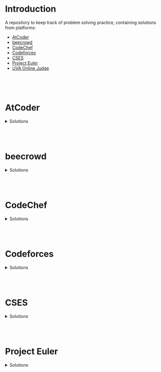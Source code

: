 # Introduction

A repository to keep track of problem solving practice, containing solutions from platforms:  


- [AtCoder](#atcoder)
- [beecrowd](#beecrowd)
- [CodeChef](#codechef)
- [Codeforces](#codeforces)
- [CSES](#cses)
- [Project Euler](#project-euler)
- [UVA Online Judge](#uva-online-judge)
</br>
</br>
</br>

# AtCoder

<details>
<Summary> Solutions </Summary>
</br>

<!---
|  | []() | [C++ (GCC 9.2.1)](./atcoder/.cpp) |
    --->

| #   | Title   | Solution   |
|:---:| :------ | :--------: |
| 66 | [C - Medicine](https://atcoder.jp/contests/abc309/tasks/abc309_c) | [C++ (GCC 9.2.1)](./atcoder/abc309/C.cpp.cpp) |
| 65 | [B - Rotate](https://atcoder.jp/contests/abc309/tasks/abc309_b) | [C++ (GCC 9.2.1)](./atcoder/abc309/B.cpp.cpp) |
| 64 | [A - Nine](https://atcoder.jp/contests/abc309/tasks/abc309_a) | [C++ (GCC 9.2.1)](./atcoder/abc309/A.cpp.cpp) |
|  | [D - Mismatched Parentheses](https://atcoder.jp/contests/abc307/tasks/abc307_d) | [C++ (GCC 9.2.1)](./atcoder/.cpp) |
|  | [B - racecar](https://atcoder.jp/contests/abc307/tasks/abc307_b) | [C++ (GCC 9.2.1)](./atcoder/.cpp) |
|  | [A - Weekly Records](https://atcoder.jp/contests/abc307/tasks/abc307_a) | [C++ (GCC 9.2.1)](./atcoder/.cpp) |
|  | [D - Shift vs. CapsLock](https://atcoder.jp/contests/abc303/tasks/abc303_d) | [C++ (GCC 9.2.1)](./atcoder/.cpp) |
|  | [C - Dash](https://atcoder.jp/contests/abc303/tasks/abc303_c) | [C++ (GCC 9.2.1)](./atcoder/.cpp) |
|  | [B - Discord](https://atcoder.jp/contests/abc303/tasks/abc303_b) | [C++ (GCC 9.2.1)](./atcoder/.cpp) |
|  | [A - Similar String](https://atcoder.jp/contests/abc303/tasks/abc303_a) | [C++ (GCC 9.2.1)](./atcoder/.cpp) |
|  | [D - M<=ab](https://atcoder.jp/contests/abc296/tasks/abc296_d) | [C++ (GCC 9.2.1)](./atcoder/.cpp) |
|  | [C - Gap Existence](https://atcoder.jp/contests/abc296/tasks/abc296_c) | [C++ (GCC 9.2.1)](./atcoder/.cpp) |
|  | [B - Chessboard](https://atcoder.jp/contests/abc296/tasks/abc296_b) | [C++ (GCC 9.2.1)](./atcoder/.cpp) |
|  | [A - Alternately](https://atcoder.jp/contests/abc296/tasks/abc296_a) | [C++ (GCC 9.2.1)](./atcoder/.cpp) |
|  | [E - Kth Takoyaki Set](https://atcoder.jp/contests/abc297/tasks/abc297_e) | [C++ (GCC 9.2.1)](./atcoder/.cpp) |
|  | [D - Count Subtractions](https://atcoder.jp/contests/abc297/tasks/abc297_d) | [C++ (GCC 9.2.1)](./atcoder/.cpp) |
|  | [C - PC on the Table](https://atcoder.jp/contests/abc297/tasks/abc297_c) | [C++ (GCC 9.2.1)](./atcoder/.cpp) |
|  | [B - chess960](https://atcoder.jp/contests/abc297/tasks/abc297_b) | [C++ (GCC 9.2.1)](./atcoder/.cpp) |
|  | [A - Double Click](https://atcoder.jp/contests/abc297/tasks/abc297_a) | [C++ (GCC 9.2.1)](./atcoder/.cpp) |
|  | [E - Isolation](https://atcoder.jp/contests/abc302/tasks/abc302_e) | [C++ (GCC 9.2.1)](./atcoder/.cpp) |
|  | [D - Impartial Gift](https://atcoder.jp/contests/abc302/tasks/abc302_d) | [C++ (GCC 9.2.1)](./atcoder/.cpp) |
|  | [C - Almost Equal](https://atcoder.jp/contests/abc302/tasks/abc302_c) | [C++ (GCC 9.2.1)](./atcoder/.cpp) |
|  | [B - Find snuke](https://atcoder.jp/contests/abc302/tasks/abc302_b) | [C++ (GCC 9.2.1)](./atcoder/.cpp) |
|  | [A - Attack](https://atcoder.jp/contests/abc302/tasks/abc302_a) | [C++ (GCC 9.2.1)](./atcoder/.cpp) |
|  | [D - Writing a Numeral](https://atcoder.jp/contests/abc298/tasks/abc298_d) | [C++ (GCC 9.2.1)](./atcoder/.cpp) |
|  | [C - Cards Query Problem](https://atcoder.jp/contests/abc298/tasks/abc298_c) | [C++ (GCC 9.2.1)](./atcoder/.cpp) |
|  | [B - Coloring Matrix](https://atcoder.jp/contests/abc298/tasks/abc298_b) | [C++ (GCC 9.2.1)](./atcoder/.cpp) |
|  | [A - Job Interview](https://atcoder.jp/contests/abc298/tasks/abc298_a) | [C++ (GCC 9.2.1)](./atcoder/.cpp) |
|  | [D - Find by Query](https://atcoder.jp/contests/abc299/tasks/abc299_d) | [C++ (GCC 9.2.1)](./atcoder/.cpp) |
|  | [C - Dango](https://atcoder.jp/contests/abc299/tasks/abc299_c) | [C++ (GCC 9.2.1)](./atcoder/.cpp) |
|  | [B - Trick Taking](https://atcoder.jp/contests/abc299/tasks/abc299_b) | [C++ (GCC 9.2.1)](./atcoder/.cpp) |
|  | [A - Treasure Chest](https://atcoder.jp/contests/abc299/tasks/abc299_a) | [C++ (GCC 9.2.1)](./atcoder/.cpp) |
|  | [D - Bitmask](https://atcoder.jp/contests/abc301/tasks/abc301_d) | [C++ (GCC 9.2.1)](./atcoder/.cpp) |
|  | [C - AtCoder Cards](https://atcoder.jp/contests/abc301/tasks/abc301_c) | [C++ (GCC 9.2.1)](./atcoder/.cpp) |
|  | [B - Fill the Gaps](https://atcoder.jp/contests/abc301/tasks/abc301_b) | [C++ (GCC 9.2.1)](./atcoder/.cpp) |
|  | [A - Overall Winner](https://atcoder.jp/contests/abc301/tasks/abc301_a) | [C++ (GCC 9.2.1)](./atcoder/.cpp) |
| 30 | [D - AABCC](https://atcoder.jp/contests/abc300/tasks/abc300_d) | [C++ (GCC 9.2.1)](./atcoder/abc300/D.cpp) |
| 29 | [C - Cross](https://atcoder.jp/contests/abc300/tasks/abc300_c) | [C++ (GCC 9.2.1)](./atcoder/abc300/C.cpp) |
| 28 | [B - Same Map in the RPG World](https://atcoder.jp/contests/abc300/tasks/abc300_b) | [C++ (GCC 9.2.1)](./atcoder/abc300/B.cpp) |
| 27 | [A - N-choice question](https://atcoder.jp/contests/abc300/tasks/abc300_a) | [C++ (GCC 9.2.1)](./atcoder/abc300/A.cpp) |
|  | [C - Good Sequence](https://atcoder.jp/contests/arc087/tasks/arc087_a) | [C++ (GCC 9.2.1)](./atcoder/.cpp) |
|  | [B - Qualification Contest](https://atcoder.jp/contests/abc288/tasks/abc288_b) | [C++ (GCC 9.2.1)](./atcoder/.cpp) |
|  | [A - Many A+B Problems](https://atcoder.jp/contests/abc288/tasks/abc288_a) | [C++ (GCC 9.2.1)](./atcoder/.cpp) |
|  | [B - Postal Card](https://atcoder.jp/contests/abc287/tasks/abc287_b) | [C++ (GCC 9.2.1)](./atcoder/.cpp) |
|  | [A - Majority](https://atcoder.jp/contests/abc287/tasks/abc287_a) | [C++ (GCC 9.2.1)](./atcoder/.cpp) |
|  | [C - Squared Error](https://atcoder.jp/contests/abc194/tasks/abc194_c) | [C++ (GCC 9.2.1)](./atcoder/.cpp) |
|  | [C - Unexpressed](https://atcoder.jp/contests/abc193/tasks/abc193_c) | [C++ (GCC 9.2.1)](./atcoder/.cpp) |
|  | [C - Doubled](https://atcoder.jp/contests/abc196/tasks/abc196_c) | [C++ (GCC 9.2.1)](./atcoder/.cpp) |
|  | [C - Long Sequence](https://atcoder.jp/contests/abc220/tasks/abc220_c) | [C++ (GCC 9.2.1)](./atcoder/.cpp) |
|  | [B - Nuts](https://atcoder.jp/contests/abc204/tasks/abc204_b) | [C++ (GCC 9.2.1)](./atcoder/.cpp) |
|  | [C - Swappable](https://atcoder.jp/contests/abc206/tasks/abc206_c) | [C++ (GCC 9.2.1)](./atcoder/.cpp) |
|  | [B - Permutation Check](https://atcoder.jp/contests/abc205/tasks/abc205_b) | [C++ (GCC 9.2.1)](./atcoder/.cpp) |
|  | [A - Find Multiple](https://atcoder.jp/contests/abc220/tasks/abc220_a) | [C++ (GCC 9.2.1)](./atcoder/.cpp) |
|  | [D - Happy New Year 2023](https://atcoder.jp/contests/abc284/tasks/abc284_d) | [C++ (GCC 9.2.1)](./atcoder/.cpp) |
|  | [B - Multi Test Cases](https://atcoder.jp/contests/abc284/tasks/abc284_b) | [C++ (GCC 9.2.1)](./atcoder/.cpp) |
|  | [A - Sequence of Strings](https://atcoder.jp/contests/abc284/tasks/abc284_a) | [C++ (GCC 9.2.1)](./atcoder/.cpp) |
|  | [C - String Delimiter](https://atcoder.jp/contests/abc282/tasks/abc282_c) | [C++ (GCC 9.2.1)](./atcoder/.cpp) |
|  | [B - Let's Get a Perfect Score](https://atcoder.jp/contests/abc282/tasks/abc282_b) | [C++ (GCC 9.2.1)](./atcoder/.cpp) |
|  | [A - Generalized ABC](https://atcoder.jp/contests/abc282/tasks/abc282_a) | [C++ (GCC 9.2.1)](./atcoder/.cpp) |
|  | [B - LOOKUP](https://atcoder.jp/contests/abc279/tasks/abc279_b) | [C++ (GCC 9.2.1)](./atcoder/.cpp) |
|  | [A - wwwvvvvvv](https://atcoder.jp/contests/abc279/tasks/abc279_a) | [C++ (GCC 9.2.1)](./atcoder/.cpp) |
| 5 | [C - FF](https://atcoder.jp/contests/abc278/tasks/abc278_c) | [C++ (GCC 9.2.1)](./atcoder/abc278/C.cpp) |
| 4 | [B - Misjudge the Time](https://atcoder.jp/contests/abc278/tasks/abc278_b) | [C++ (GCC 9.2.1)](./atcoder/abc278/B.cpp) |
| 3 | [A - Shift](https://atcoder.jp/contests/abc278/tasks/abc278_a) | [C++ (GCC 9.2.1)](./atcoder/abc278/A.cpp) |
| 2 | [B - Playing Cards Validation](https://atcoder.jp/contests/abc277/tasks/abc277_b) | [C++ (GCC 9.2.1)](.atcoder/abc277/B.cpp) |
| 1 | [A - ^{-1}](https://atcoder.jp/contests/abc277/tasks/abc277_a) | [C++ (GCC 9.2.1)](./atcoder/abc277/A.cpp) |


</details>
</br>
</br>
</br>

# beecrowd

<details>
<Summary> Solutions </Summary>
</br>

<!---
| 1 | [](https://atcoder.jp/contests/abc/tasks/abc_) | [C++ (GCC 9.2.1)]() |

1654 | [F - Sum Sum Max](https://atcoder.jp/contests/abc240/tasks/abc240_f) | [C++ (GCC 9.2.1)](./atcoder/abc240/F.cpp) |
    --->



| #   | Title   | Solution   |
|:---:| :------ | :--------: |


</details>
</br>
</br>
</br>

# CodeChef

<details>
<Summary> Solutions </Summary>

<!---
|  | []() | [C++17](./codechef/.cpp) | `*` |
    --->

| #   | Title   | Solution   | Submitted   |
|:---:| :------ | :--------: | :---------: |
|  | []() | [C++17]() | |



</details>
</br>
</br>
</br>

# Codeforces

<details>
<Summary> Solutions </Summary>
</br>

<!---
|  | []() | [GNU C++20 (64)](./codeforces/) |
    --->

| #   | Title   | Solution   |
|:---:| :------ | :--------: |
| 343 | [B - Nastia and a Good Array](https://codeforces.com/contest/1521/problem/B) | [GNU C++20 (64)](./codeforces/1521/B.cpp) |
| 342 | [B - Tenzing and Books](https://codeforces.com/contest/1842/problem/B) | [GNU C++20 (64)](./codeforces/1842/B.cpp) |
| 341 | [A - Tenzing and Tsondu](https://codeforces.com/contest/1842/problem/A) | [GNU C++20 (64)](./codeforces/1842/A.cpp) |
| 340 | [B - Reverse Binary Strings](https://codeforces.com/contest/1437/problem/B) | [GNU C++20 (64)](./codeforces/1437/B.cpp) |
| 339 | [B - Maximum Product](https://codeforces.com/contest/1406/problem/B) | [GNU C++20 (64)](./codeforces/1406/B.cpp) |
| 338 | [B - Same Parity Summands](https://codeforces.com/contest/1352/problem/B) | [GNU C++20 (64)](./codeforces/1352/B.cpp) |
| 337 | [C - Ternary XOR](https://codeforces.com/contest/1328/problem/C) | [GNU C++20 (64)](./codeforces/1328/C.cpp) |
| 336 | [B - Cat Cycle](https://codeforces.com/contest/1487/problem/B) | [GNU C++20 (64)](./codeforces/1487/B.cpp) |
| 335 | [B - Rock and Lever](https://codeforces.com/contest/1420/problem/B) | [GNU C++20 (64)](./codeforces/1420/B.cpp) |
| 334 | [B - Ternary String](https://codeforces.com/contest/1354/problem/B) | [GNU C++20 (64)](./codeforces/1354/B.cpp) |
| 333 | [C - Make It Good](https://codeforces.com/contest/1385/problem/C) | [GNU C++20 (64)](./codeforces/1385/C.cpp) |
| 332 | [D - Districts Connection](https://codeforces.com/contest/1433/problem/D) | [GNU C++20 (64)](./codeforces/1433/D.cpp) |
|  | [A - XXXXX](https://codeforces.com/contest/1364/problem/A) | [GNU C++20 (64)](./codeforces/) |
|  | [C - Boats Competition](https://codeforces.com/contest/1399/problem/C) | [GNU C++20 (64)](./codeforces/) |
| * | [C - Sum in Binary Tree](https://codeforces.com/contest/1843/problem/C) | [GNU C++20 (64)](./codeforces/) |
| * | [B - Long Long](https://codeforces.com/contest/1843/problem/B) | [GNU C++20 (64)](./codeforces/) |
| * | [A - Sasha and Array Coloring](https://codeforces.com/contest/1843/problem/A) | [GNU C++20 (64)](./codeforces/) |
|  | [B - Replace and Keep Sorted](https://codeforces.com/contest/1485/problem/B) | [GNU C++20 (64)](./codeforces/) |
|  | [C - Sequence Transformation](https://codeforces.com/contest/1454/problem/C) | [GNU C++20 (64)](./codeforces/) |
|  | [C - Grandma Capa Knits a Scarf](https://codeforces.com/contest/1582/problem/C) | [GNU C++20 (64)](./codeforces/) |
|  | [C - Alternating Subsequence](https://codeforces.com/contest/1343/problem/C) | [GNU C++20 (64)](./codeforces/) |
|  | [A - Odd Selection](https://codeforces.com/contest/1363/problem/A) | [GNU C++20 (64)](./codeforces/) |
|  | [B - AquaMoon and Stolen String](https://codeforces.com/contest/1546/problem/B) | [GNU C++20 (64)](./codeforces/) |
|  | [B - Flip the Bits](https://codeforces.com/contest/1504/problem/B) | [GNU C++20 (64)](./codeforces/) |
|  | [B - Astrophysicists](https://codeforces.com/contest/1836/problem/B) | [GNU C++20 (64)](./codeforces/) |
|  | [A - Destroyer](https://codeforces.com/contest/1836/problem/A) | [GNU C++20 (64)](./codeforces/) |
|  | [C - Game with Reversing](https://codeforces.com/contest/1834/problem/C) | [GNU C++20 (64)](./codeforces/) |
|  | [B - Maximum Strength](https://codeforces.com/contest/1834/problem/B) | [GNU C++20 (64)](./codeforces/) |
|  | [A - Unit Array](https://codeforces.com/contest/1834/problem/A) | [GNU C++20 (64)](./codeforces/) |
|  | [B - Jumps](https://codeforces.com/contest/1455/problem/B) | [GNU C++20 (64)](./codeforces/) |
|  | [B - M-arrays](https://codeforces.com/contest/1497/problem/B) | [GNU C++20 (64)](./codeforces/) |
|  | [C - K-th Not Divisible by n](https://codeforces.com/contest/1352/problem/C) | [GNU C++20 (64)](./codeforces/) |
|  | [C - Pursuit](https://codeforces.com/contest/1530/problem/C) | [GNU C++20 (64)](./codeforces/) |
|  | [C - A-B Palindrome](https://codeforces.com/contest/1512/problem/C) | [GNU C++20 (64)](./codeforces/) |
|  | [B - Hemose Shopping](https://codeforces.com/contest/1592/problem/B) | [GNU C++20 (64)](./codeforces/) |
|  | [C - Delete Two Elements](https://codeforces.com/contest/1598/problem/C) | [GNU C++20 (64)](./codeforces/) |
|  | [C - Make Them Equal](https://codeforces.com/contest/1594/problem/C) | [GNU C++20 (64)](./codeforces/) |
|  | [D - Even-Odd Game](https://codeforces.com/contest/1472/problem/D) | [GNU C++20 (64)](./codeforces/) |
|  | [D - Corrupted Array](https://codeforces.com/contest/1512/problem/D) | [GNU C++20 (64)](./codeforces/) |
|  | [C - Poisoned Dagger](https://codeforces.com/contest/1613/problem/C) | [GNU C++20 (64)](./codeforces/) |
|  | [B - AND 0, Sum Big](https://codeforces.com/contest/1514/problem/B) | [GNU C++20 (64)](./codeforces/) |
|  | [B - Prinzessin der Verurteilung](https://codeforces.com/contest/1536/problem/B) | [GNU C++20 (64)](./codeforces/) |
|  | [C1 - k-LCM (easy version)](https://codeforces.com/contest/1497/problem/C1) | [GNU C++20 (64)](./codeforces/) |
|  | [B - Keep it Beautiful](https://codeforces.com/contest/1841/problem/B) | [GNU C++20 (64)](./codeforces/) |
|  | [A - Game with Board](https://codeforces.com/contest/1841/problem/A) | [GNU C++20 (64)](./codeforces/) |
|  | [C - Penalty](https://codeforces.com/contest/1553/problem/C) | [GNU C++20 (64)](./codeforces/) |
|  | [C - Mocha and Hiking](https://codeforces.com/contest/1559/problem/C) | [GNU C++20 (64)](./codeforces/) |
|  | [C - Stable Groups](https://codeforces.com/contest/1539/problem/C) | [GNU C++20 (64)](./codeforces/) |
|  | [C - Coin Rows](https://codeforces.com/contest/1555/problem/C) | [GNU C++20 (64)](./codeforces/) |
|  | [B1 - Palindrome Game (easy version)](https://codeforces.com/contest/1527/problem/B1) | [GNU C++20 (64)](./codeforces/) |
|  | [B - Pleasant Pairs](https://codeforces.com/contest/1541/problem/B) | [GNU C++20 (64)](./codeforces/) |
|  | [A - Packing Rectangles](https://codeforces.com/edu/course/2/lesson/6/2/practice/contest/283932/problem/A) | [GNU C++20 (64)](./codeforces/) |
|  | [C - Ski Resort](https://codeforces.com/contest/1840/problem/C) | [GNU C++17](./codeforces/) |
|  | [B - Binary Cafe](https://codeforces.com/contest/1840/problem/B) | [GNU C++17](./codeforces/) |
|  | [A - Cipher Shifer](https://codeforces.com/contest/1840/problem/A) | [GNU C++17](./codeforces/) |
|  | [B - Kalindrome Array](https://codeforces.com/contest/1610/problem/B) | [GNU C++17](./codeforces/) |
|  | [B - Special Numbers](https://codeforces.com/contest/1594/problem/B) | [GNU C++17](./codeforces/) |
|  | [B - Combinatorics Homework](https://codeforces.com/contest/1574/problem/B) | [GNU C++17](./codeforces/) |
|  | [B - Shifting Sort](https://codeforces.com/contest/1579/problem/B) | [GNU C++17](./codeforces/) |
|  | [B - Elementary Particles](https://codeforces.com/contest/1625/problem/B) | [GNU C++17](./codeforces/) |
|  | [B - XOR Specia-LIS-t](https://codeforces.com/contest/1604/problem/B) | [GNU C++17](./codeforces/) |
|  | [D1 - All are Same](https://codeforces.com/contest/1593/problem/D1) | [GNU C++17](./codeforces/) |
|  | [C - Long Jumps](https://codeforces.com/contest/1472/problem/C) | [GNU C++17](./codeforces/) |
|  | [B - Update Files](https://codeforces.com/contest/1606/problem/B) | [GNU C++17](./codeforces/) |
|  | [C - Kill the Monster](https://codeforces.com/contest/1633/problem/C) | [GNU C++17](./codeforces/) |
|  | [C - Yet Another Card Deck](https://codeforces.com/contest/1511/problem/C) | [GNU C++17](./codeforces/) |
|  | [B - TMT Document](https://codeforces.com/contest/1509/problem/B) | [GNU C++17](./codeforces/) |
|  | [B - Fun with Even Subarrays](https://codeforces.com/contest/1631/problem/B) | [GNU C++17](./codeforces/) |
|  | [C - Sum of Cubes](https://codeforces.com/contest/1490/problem/C) | [GNU C++17](./codeforces/) |
|  | [B - GCD Length](https://codeforces.com/contest/1511/problem/B) | [GNU C++17](./codeforces/) |
|  | [C - Paint the Array](https://codeforces.com/contest/1618/problem/C) | [GNU C++17](./codeforces/) |
|  | [B - Sifid and Strange Subsequences](https://codeforces.com/contest/1529/problem/B) | [GNU C++17](./codeforces/) |
| * | [C - Best Binary String](https://codeforces.com/contest/1837/problem/C) | [GNU C++17](./codeforces/) |
| * | [B - Comparison String](https://codeforces.com/contest/1837/problem/B) | [GNU C++17](./codeforces/) |
| * | [A - Grasshopper on a Line](https://codeforces.com/contest/1837/problem/A) | [GNU C++17](./codeforces/) |
|  | [A - CME](https://codeforces.com/contest/1223/problem/A) | [GNU C++17](./codeforces/) |
|  | [B - Make Array Good](https://codeforces.com/contest/1762/problem/B) | [GNU C++17](./codeforces/) |
|  | [A - Infinite Sequence](https://codeforces.com/contest/675/problem/A) | [GNU C++17](./codeforces/) |
|  | [A - Many Equal Substrings](https://codeforces.com/contest/1029/problem/A) | [GNU C++17](./codeforces/) |
|  | [B - Mirror in the String](https://codeforces.com/contest/1616/problem/B) | [GNU C++17](./codeforces/) |
|  | [A - Vasya the Hipster](https://codeforces.com/contest/581/problem/A) | [GNU C++17](./codeforces/) |
|  | [B - Long Number](https://codeforces.com/contest/1157/problem/B) | [GNU C++17](./codeforces/) |
|  | [A - Garland](https://codeforces.com/contest/1809/problem/A) | [GNU C++17](./codeforces/) |
|  | [C - Maximum Set](https://codeforces.com/contest/1796/problem/C) | [GNU C++17](./codeforces/) |
|  | [D - Flipper](https://codeforces.com/contest/1833/problem/D) | [GNU C++17](./codeforces/) |
|  | [C - Vlad Building Beautiful Array](https://codeforces.com/contest/1833/problem/C) | [GNU C++17](./codeforces/) |
|  | [B - Restore the Weather](https://codeforces.com/contest/1833/problem/B) | [GNU C++17](./codeforces/) |
|  | [A - Musical Puzzle](https://codeforces.com/contest/1833/problem/A) | [GNU C++17](./codeforces/) |
|  | [B - Points on Plane](https://codeforces.com/contest/1809/problem/B) | [GNU C++17](./codeforces/) |
|  | [C - Sum on Subarrays](https://codeforces.com/contest/1809/problem/C) | [GNU C++17](./codeforces/) |
|  | [B - Balanced Array](https://codeforces.com/contest/1343/problem/B) | [GNU C++17](./codeforces/) |
|  | [B - Long Legs](https://codeforces.com/contest/1814/problem/B) | [GNU C++17](./codeforces/) |
|  | [A - Coins](https://codeforces.com/contest/1814/problem/A) | [GNU C++17](./codeforces/) |
|  | [C - Almost All Multiples](https://codeforces.com/contest/1758/problem/C) | [GNU C++17](./codeforces/) |
|  | [C - Search in Parallel](https://codeforces.com/contest/1814/problem/C) | [GNU C++17](./codeforces/) |
|  | [C - Counting Orders](https://codeforces.com/contest/1828/problem/C) | [GNU C++17](./codeforces/) |
|  | [B - Permutation Swap](https://codeforces.com/contest/1828/problem/B) | [GNU C++17](./codeforces/) |
|  | [A - Divisible Array](https://codeforces.com/contest/1828/problem/A) | [GNU C++17](./codeforces/) |
|  | [C - Tear It Apart](https://codeforces.com/contest/1821/problem/C) | [GNU C++17](./codeforces/) |
|  | [B - Sort the Subarray](https://codeforces.com/contest/1821/problem/B) | [GNU C++17](./codeforces/) |
|  | [A - Matching](https://codeforces.com/contest/1821/problem/A) | [GNU C++17](./codeforces/) |
|  | [C2 - Potions (Hard Version)](https://codeforces.com/contest/1526/problem/C2) | [GNU C++17](./codeforces/) |
| * | [C - Contrast Value](https://codeforces.com/contest/1832/problem/C) | [GNU C++17](./codeforces/) |
| * | [B - Maximum Sum](https://codeforces.com/contest/1832/problem/B) | [GNU C++17](./codeforces/) |
| * | [A - New Palindrome](https://codeforces.com/contest/1832/problem/A) | [GNU C++17](./codeforces/) |
|  | [A - Filling Shapes](https://codeforces.com/contest/1182/problem/A) | [GNU C++17](./codeforces/) |
|  | [A - Vacations](https://codeforces.com/contest/698/problem/A) | [GNU C++17](./codeforces/) |
|  | [A - Boredom](https://codeforces.com/contest/455/problem/A) | [GNU C++17](./codeforces/) |
|  | [A - Cut Ribbon](https://codeforces.com/contest/189/problem/A) | [GNU C++17](./codeforces/) |
|  | [B - Plus and Multiply](https://codeforces.com/contest/1542/problem/B) | [GNU C++17](./codeforces/) |
|  | [B - I Hate 1111](https://codeforces.com/contest/1526/problem/B) | [GNU C++17](./codeforces/) |
|  | [C - Number of Pairs](https://codeforces.com/contest/1538/problem/C) | [GNU C++17](./codeforces/) |
| * | [C - LuoTianyi and the Show](https://codeforces.com/contest/1825/problem/C) | [GNU C++17](./codeforces/) |
| * | [B - LuoTianyi and the Table](https://codeforces.com/contest/1825/problem/B) | [GNU C++17](./codeforces/) |
| * | [A - LuoTianyi and the Palindrome String](https://codeforces.com/contest/1825/problem/A) | [GNU C++17](./codeforces/) |
|  | [C - Challenging Cliffs](https://codeforces.com/contest/1537/problem/C) | [GNU C++17](./codeforces/) |
|  | [A - Almost Prime](https://codeforces.com/contest/26/problem/A) | [GNU C++17](./codeforces/) |
|  | [P13 - Lost rectangle](https://codeforces.com/group/yg7WhsFsAp/contest/419146/problem/P13) | [GNU C++17](./codeforces/) |
|  | [A - Cashier](https://codeforces.com/contest/1059/problem/A) | [GNU C++17](./codeforces/) |
|  | [B - Petr and a Combination Lock](https://codeforces.com/contest/1097/problem/B) | [GNU C++17](./codeforces/) |
|  | [D - Same Differences](https://codeforces.com/contest/1520/problem/D) | [GNU C++17](./codeforces/) |
|  | [A - Traveling Salesman Problem](https://codeforces.com/contest/1713/problem/A) | [GNU C++17](./codeforces/) |
|  | [A - TubeTube Feed](https://codeforces.com/contest/1822/problem/A) | [GNU C++17](./codeforces/) |
|  | [C - Almost Increasing Subsequence](https://codeforces.com/contest/1818/problem/C) | [GNU C++17](./codeforces/) |
|  | [B - Indivisible](https://codeforces.com/contest/1818/problem/B) | [GNU C++17](./codeforces/) |
|  | [A - Politics](https://codeforces.com/contest/1818/problem/A) | [GNU C++17](./codeforces/) |
|  | [A - Plus One on the Subset](https://codeforces.com/contest/1624/problem/A) | [GNU C++17](./codeforces/) |
|  | [C - Strongly Composite](https://codeforces.com/contest/1823/problem/C) | [GNU C++17](./codeforces/) |
|  | [B - Sort with Step](https://codeforces.com/contest/1823/problem/B) | [GNU C++17](./codeforces/) |
|  | [A - A-characteristic](https://codeforces.com/contest/1823/problem/A) | [GNU C++17](./codeforces/) |
|  | [C - Wrong Addition](https://codeforces.com/contest/1619/problem/C) | [GNU C++17](./codeforces/) |
|  | [D - Multiset](https://codeforces.com/contest/1354/problem/D) | [GNU C++17](./codeforces/) |
|  | [A - Greg and Array](https://codeforces.com/contest/295/problem/A) | [GNU C++17](./codeforces/) |
|  | [F1 - Guess the K-th Zero (Easy version)](https://codeforces.com/contest/1520/problem/F1) | [GNU C++17](./codeforces/) |
|  | [C - Cellular Network](https://codeforces.com/contest/702/problem/C) | [GNU C++17](./codeforces/) |
| * | [A - Is It a Cat?](https://codeforces.com/contest/1800/problem/A) | [GNU C++17](./codeforces/) |
|  | [B - Lost Numbers](https://codeforces.com/contest/1167/problem/B) | [GNU C++17](./codeforces/) |
|  | [B - Asterisk-Minor Template](https://codeforces.com/contest/1796/problem/B) | [GNU C++17](./codeforces/) |
|  | [A - Typical Interview Problem](https://codeforces.com/contest/1796/problem/A) | [GNU C++17](./codeforces/) |
| * | [B - Equalize by Divide](https://codeforces.com/contest/1799/problem/B) | [GNU C++17](./codeforces/) |
| * | [A - Recent Actions](https://codeforces.com/contest/1799/problem/A) | [GNU C++17](./codeforces/) |
|  | [E - Binary Inversions](https://codeforces.com/contest/1760/problem/E) | [GNU C++17](./codeforces/) |
|  | [B - Ideal Point](https://codeforces.com/contest/1795/problem/B) | [GNU C++17](./codeforces/) |
|  | [A - Two Towers](https://codeforces.com/contest/1795/problem/A) | [GNU C++17](./codeforces/) |
|  | [C - Powers Of Two](https://codeforces.com/contest/1095/problem/C) | [GNU C++17](./codeforces/) |
|  | [D - Challenging Valleys](https://codeforces.com/contest/1760/problem/D) | [GNU C++17](./codeforces/) |
|  | [B - BAN BAN](https://codeforces.com/contest/1747/problem/B) | [GNU C++17](./codeforces/) |
|  | [D - Coprime](https://codeforces.com/contest/1742/problem/D) | [GNU C++17](./codeforces/) |
|  | [A - Tom Riddle's Diary](https://codeforces.com/contest/855/problem/A) | [GNU C++17](./codeforces/) |
|  | [C - Boxes Packing](https://codeforces.com/contest/903/problem/C) | [GNU C++17](./codeforces/) |
|  | [B - Radio Station](https://codeforces.com/contest/918/problem/B) | [GNU C++17](./codeforces/) |
|  | [B - String LCM](https://codeforces.com/contest/1473/problem/B) | [GNU C++17](./codeforces/) |
|  | [C - Minimum Extraction](https://codeforces.com/contest/1607/problem/C) | [GNU C++17](./codeforces/) |
|  | [B - Berland Music](https://codeforces.com/contest/1622/problem/B) | [GNU C++17](./codeforces/) |
|  | [B - Absent Remainder](https://codeforces.com/contest/1613/problem/B) | [GNU C++17](./codeforces/) |
|  | [B - Maximum Cost Deletion](https://codeforces.com/contest/1550/problem/B) | [GNU C++17](./codeforces/) |
|  | [A - K-divisible Sum](https://codeforces.com/contest/1476/problem/A) | [GNU C++17](./codeforces/) |
|  | [B - Sum of Two Numbers](https://codeforces.com/contest/1788/problem/B) | [GNU C++17](./codeforces/) |
|  | [A - One and Two](https://codeforces.com/contest/1788/problem/A) | [GNU C++17](./codeforces/) |
|  | [C - Not Adjacent Matrix](https://codeforces.com/contest/1520/problem/C) | [GNU C++17](./codeforces/) | 
|  | [B - Stand-up Comedian](https://codeforces.com/contest/1792/problem/B) | [GNU C++17](./codeforces/) | 
|  | [C - Hamiltonian Wall](https://codeforces.com/contest/1766/problem/C) | [GNU C++17](./codeforces/) | 
|  | [B - Vanya and Lanterns](https://codeforces.com/contest/492/problem/B) | [GNU C++17](./codeforces/) | 
| * | [A1 - Non-alternating Deck (easy version)](https://codeforces.com/contest/1786/problem/A1) | [GNU C++17](./codeforces/) |
|  | [A - Puzzles](https://codeforces.com/contest/337/problem/A) | [GNU C++17](./codeforces/) | 
|  | [F - Range Update Point Query](https://codeforces.com/contest/1791/problem/F) | [GNU C++17](./codeforces/) |
|  | [E - Negatives and Positives](https://codeforces.com/contest/1791/problem/E) | [GNU C++17](./codeforces/) |
|  | [D - Distinct Split](https://codeforces.com/contest/1791/problem/D) | [GNU C++17](./codeforces/) |
|  | [C - Prepend and Append](https://codeforces.com/contest/1791/problem/C) | [GNU C++17](./codeforces/) |
|  | [B - Following Directions](https://codeforces.com/contest/1791/problem/B) | [GNU C++17](./codeforces/) |
|  | [A - Codeforces Checking](https://codeforces.com/contest/1791/problem/A) | [GNU C++17](./codeforces/) |
| * | [B - The Forbidden Permutation](https://codeforces.com/contest/1778/problem/B) | [GNU C++17](./codeforces/) |
| * | [A - Flip Flop Sum](https://codeforces.com/contest/1778/problem/A) | [GNU C++17](./codeforces/) |
|  | [C - Registration System](https://codeforces.com/contest/4/problem/C) | [GNU C++17](./codeforces/) |
|  | [B - Kayaking](https://codeforces.com/contest/863/problem/B) | [GNU C++17](./codeforces/) |
| * | [B - Emordnilap](https://codeforces.com/contest/1777/problem/B) | [GNU C++17](./codeforces/) |
| * | [A - Everybody Likes Good Arrays!](https://codeforces.com/contest/1777/problem/A) | [GNU C++17](./codeforces/) |
|  | [A - IQ test](https://codeforces.com/contest/25/problem/A) | [GNU C++17](./codeforces/) |
|  | [A2 - Gardener and the Capybaras (hard version)](https://codeforces.com/contest/1775/problem/A2) | [GNU C++17](./codeforces/) |
|  | [A - Nastia and Nearly Good Numbers](https://codeforces.com/contest/1521/problem/A) | [GNU C++17](./codeforces/) |
|  | [C - Board Moves](https://codeforces.com/contest/1353/problem/C) | [GNU C++17](./codeforces/) |
|  | [B - Matrix of Differences](https://codeforces.com/contest/1783/problem/B) | [GNU C++17](./codeforces/) |
|  | [A - Make it Beautiful](https://codeforces.com/contest/1783/problem/A) | [GNU C++17](./codeforces/) |
|  | [B - MKnez's ConstructiveForces Task](https://codeforces.com/contest/1779/problem/B) | [GNU C++17](./codeforces/) |
|  | [A - Hall of Fame](https://codeforces.com/contest/1779/problem/A) | [GNU C++17](./codeforces/) |
|  | [C - Save the Magazines](https://codeforces.com/contest/1743/problem/C) | [GNU C++17](./codeforces/) |
|  | [B - Best Permutation](https://codeforces.com/contest/1728/problem/B) | [GNU C++17](./codeforces/) |
|  | [A - Colored Balls: Revisited](https://codeforces.com/contest/1728/problem/A) | [GNU C++17](./codeforces/) |
|  | [B - Block Towers](https://codeforces.com/contest/1767/problem/B) | [GNU C++17](./codeforces/) |
|  | [A - Cut the Triangle](https://codeforces.com/contest/1767/problem/A) | [GNU C++17](./codeforces/) |
|  | [B - Queries on a String](https://codeforces.com/contest/598/problem/B) | [GNU C++17](./codeforces/) |
|  | [A - Divide and Conquer](https://codeforces.com/contest/1762/problem/A) | [GNU C++17](./codeforces/) |
|  | [A - Tricky Sum](https://codeforces.com/contest/598/problem/A) | [GNU C++17](./codeforces/) |
|  | [A - Arpa’s hard exam and Mehrdad’s naive cheat](https://codeforces.com/contest/742/problem/A) | [GNU C++17](./codeforces/) |
|  | [B - Notepad#](https://codeforces.com/contest/1766/problem/B) | [GNU C++17](./codeforces/) |
|  | [A - Extremely Round](https://codeforces.com/contest/1766/problem/A) | [GNU C++17](./codeforces/) |
|  | [A - Hossam and Combinatorics](https://codeforces.com/contest/1771/problem/A) | [GNU C++17](./codeforces/) |
|  | [A - The number of positions](https://codeforces.com/contest/124/problem/A) | [GNU C++17](./codeforces/) |
|  | [B - Lecture]() | [GNU C++17](./codeforces/) |
|  | [A - Multiplication Table](https://codeforces.com/contest/577/problem/A) | [GNU C++17](./codeforces/) |
|  | [A - Road To Zero](https://codeforces.com/contest/1342/problem/A) | [GNU C++17](./codeforces/) |
|  | [C - Division by Two and Permutation](https://codeforces.com/contest/1624/problem/C) | [GNU C++17](./codeforces/) |
|  | [B - Minor Reduction](https://codeforces.com/contest/1626/problem/B) | [GNU C++17](./codeforces/) |
|  | [C - Pair Programming](https://codeforces.com/contest/1547/problem/C) | [GNU C++17](./codeforces/) |
|  | [B - Moamen and k-subarrays](https://codeforces.com/contest/1557/problem/B) | [GNU C++17](./codeforces/) |
|  | [C - Alphabetic Removals](https://codeforces.com/contest/999/problem/C) | [GNU C++17](./codeforces/) |
|  | [A - Cheap Travel](https://codeforces.com/contest/466/problem/A) | [GNU C++17](./codeforces/) |
|  | [A - Reachable Numbers](https://codeforces.com/contest/1157/problem/A) | [GNU C++17](./codeforces/) |
|  | [A - Important Exam](https://codeforces.com/contest/1201/problem/A) | [GNU C++17](./codeforces/) |
|  | [B - Fedor and New Game](https://codeforces.com/contest/467/problem/B) | [GNU C++17](./codeforces/) |
|  | [A - XOR Mixup](https://codeforces.com/contest/1698/problem/A) | [GNU C++17](./codeforces/) |
|  | [A - And Then There Were K](https://codeforces.com/contest/1527/problem/A) | [GNU C++17](./codeforces/) |
|  | [A - Dreamoon and Stairs](https://codeforces.com/contest/476/problem/A) | [GNU C++17](./codeforces/) |
|  | [B - Doremy's Perfect Math Class](https://codeforces.com/contest/1764/problem/B) | [GNU C++17](./codeforces/) |
|  | [A - Doremy's Paint](https://codeforces.com/contest/1764/problem/A) | [GNU C++17](./codeforces/) | 
|  | [B - XOR = Average](https://codeforces.com/contest/1758/problem/B) | [GNU C++17](./codeforces/) |
|  | [A - SSeeeeiinngg DDoouubbllee](https://codeforces.com/contest/1758/problem/A) | [GNU C++17](./codeforces/) |
|  | [B - GCD Problem](https://codeforces.com/contest/1617/problem/B) | [GNU C++17](./codeforces/) |
|  | [B - Array Recovery](https://codeforces.com/contest/1739/problem/B) | [GNU C++17](./codeforces/) |
|  | [C - Advantage](https://codeforces.com/contest/1760/problem/C) | [GNU C++17](./codeforces/) |
|  | [B - Atilla's Favorite Problem](https://codeforces.com/contest/1760/problem/B) | [GNU C++17](./codeforces/) |
|  | [A - Medium Number](https://codeforces.com/contest/1760/problem/A) | [GNU C++17](./codeforces/) |
|  | [A - Two Permutations](https://codeforces.com/contest/1761/problem/A) | [GNU C++17](./codeforces/) |
|  | [B - Elimination of a Ring](https://codeforces.com/contest/1761/problem/B) | [GNU C++17](./codeforces/) |
|  | [B - Lost Permutation](https://codeforces.com/contest/1759/problem/B) | [GNU C++17](./codeforces/) | 
|  | [A - Yes-Yes?](https://codeforces.com/contest/1759/problem/A) | [GNU C++17](./codeforces/) | 
|  | [C - Move Brackets](https://codeforces.com/contest/1374/problem/C) | [GNU C++17](./codeforces/) |
|  | [A - Olesya and Rodion](https://codeforces.com/contest/584/problem/A) | [GNU C++17](./codeforces/) |
|  | [A - Football](https://codeforces.com/contest/43/problem/A) | [GNU C++17](./codeforces/) |
|  | [A - New Year Candles](https://codeforces.com/contest/379/problem/A) | [GNU C++17](./codeforces/) |
|  | [A - Knapsack](https://codeforces.com/contest/1446/problem/A) | [GNU C++17](./codeforces/) |
|  | [A - The Ultimate Square](https://codeforces.com/contest/1748/problem/A) | [GNU C++17](./codeforces/) |
|  | [B - Phoenix and Puzzle](https://codeforces.com/contest/1515/problem/B) | [GNU C++17](./codeforces/) |
|  | [B - Maximum Substring](https://codeforces.com/contest/1750/problem/B) | [GNU C++17](./codeforces/) |
|  | [A - Indirect Sort](https://codeforces.com/contest/1750/problem/A) | [GNU C++17](./codeforces/) |
|  | [A - Two Groups](https://codeforces.com/contest/1747/problem/A) | [GNU C++17](./codeforces/) |
|  | [A - New Year Transportation](https://codeforces.com/contest/500/problem/A) | [GNU C++17](./codeforces/) |
|  | [A - I_love_\%username\%](https://codeforces.com/contest/155/problem/A) | [GNU C++17](./codeforces/) |
|  | [A - Lights Out](https://codeforces.com/contest/275/problem/A) | [GNU C++17](./codeforces/) |
|  | [A - Raising Bacteria](https://codeforces.com/contest/579/problem/A) | [GNU C++17](./codeforces/) |
|  | [B - Xenia and Ringroad](https://codeforces.com/contest/339/problem/B) | [GNU C++17](./codeforces/) |
|  | [B - Ilya and Queries](https://codeforces.com/contest/313/problem/B) | [GNU C++17](./codeforces/) |
|  | [A - Perfect Permutation](https://codeforces.com/contest/233/problem/A) | [GNU C++17](./codeforces/) |
|  | [A - Cupboards](https://codeforces.com/contest/248/problem/A) | [GNU C++17](./codeforces/) |
|  | [A - Panoramix's Prediction](https://codeforces.com/contest/80/problem/A) | [GNU C++17](./codeforces/) |
|  | [B - Borze](https://codeforces.com/contest/32/problem/B) | [GNU C++17](./codeforces/) |
|  | [A - Dragons](https://codeforces.com/contest/230/problem/A) | [GNU C++17](./codeforces/) |
|  | [A - Dubstep](https://codeforces.com/contest/208/problem/A) | [GNU C++17](./codeforces/) |
|  | [A - Kefa and First Steps](https://codeforces.com/contest/580/problem/A) | [GNU C++17](./codeforces/) |
|  | [A - Laptops](https://codeforces.com/contest/456/problem/A) | [GNU C++17](./codeforces/) |
|  | [A - cAPS lOCK](https://codeforces.com/contest/131/problem/A) | [GNU C++17](./codeforces/) |
|  | [A - Fancy Fence](https://codeforces.com/contest/270/problem/A) | [GNU C++17](./codeforces/) |
| 91 | [A - Expression](https://codeforces.com/contest/479/problem/A) | [GNU C++17](./codeforces/479/A.cpp) |
| 90 | [B - Death's Blessing](https://codeforces.com/contest/1749/problem/B) | [GNU C++17](./codeforces/1749/B.cpp) |
| 89 | [A - Cowardly Rooks](https://codeforces.com/contest/1749/problem/A) | [GNU C++17](./codeforces/1749/A.cpp) |
| 88 | [A - Lucky Division](https://codeforces.com/contest/122/problem/A) | [GNU C++17](./codeforces/122/A.cpp) |
| 87 | [A - Minimum Difficulty](https://codeforces.com/contest/496/problem/A) | [GNU C++17](./codeforces/496/A.cpp) |
| 86 | [B - Permutation Value](https://codeforces.com/contest/1743/problem/B) | [GNU C++17](./codeforces/1743/B.cpp) |
| 85 | [A - Password](https://codeforces.com/contest/1743/problem/A) | [GNU C++17](./codeforces/1743/A.cpp) |
| 84 | [A - Amusing Joke](https://codeforces.com/contest/141/problem/A) | [GNU C++17](./codeforces/141/A.cpp) |
| 83 | [A - Chat room](https://codeforces.com/contest/58/problem/A) | [GNU C++17](./codeforces/58/A.cpp) |
| 82 | [B - Even-Odd Increments](https://codeforces.com/contest/1744/problem/B) | [GNU C++17](./codeforces/1744/B.cpp) |
| 81 | [A - Number Replacement](https://codeforces.com/contest/1744/problem/A) | [GNU C++17](./codeforces/1744/A.cpp) |
| 80 | [B - Rebellion](https://codeforces.com/contest/1746/problem/B) | [GNU C++17](./codeforces/1746/B.cpp) |
| 79 | [A - Maxmina](https://codeforces.com/contest/1746/problem/A) | [GNU C++17](./codeforces/1746/A.cpp) |
| 78 | [A - Even Odds](https://codeforces.com/contest/318/problem/A) | [GNU C++17](./codeforces/318/A.cpp) |
| 77 | [A - Anton and Polyhedrons](https://codeforces.com/contest/785/problem/A) | [GNU C++17](./codeforces/785/A.cpp) |
| 76 | [C - Stripes](https://codeforces.com/contest/1742/problem/C) | [GNU C++17](./codeforces/1742/C.cpp) |
| 75 | [B - Increasing](https://codeforces.com/contest/1742/problem/B) | [GNU C++17](./codeforces/1742/B.cpp) |
| 74 | [A - Sum](https://codeforces.com/contest/1742/problem/A) | [GNU C++17](./codeforces/1742/A.cpp) |
| 73 | [B - Fence](https://codeforces.com/contest/363/problem/B) | [GNU C++17](./codeforces/363/B.cpp) |
| 72 | [A - Young Physicist](https://codeforces.com/contest/69/problem/A) | [GNU C++17](./codeforces/69/A.cpp) |
| 71 | [A - HQ9+](https://codeforces.com/contest/133/problem/A) | [GNU C++17](./codeforces/133/A.cpp) |
| 70 | [B - Interesting drink](https://codeforces.com/contest/706/problem/B) | [GNU C++17](./codeforces/706/B.cpp) |
| 69 | [B - Funny Permutation](https://codeforces.com/contest/1741/problem/B) | [GNU C++17](./codeforces/1741/B.cpp) |
| 68 | [A - Compare T-Shirt Sizes](https://codeforces.com/contest/1741/problem/A) | [GNU C++17](./codeforces/1741/A.cpp) |
| 67 | [A - String Task](https://codeforces.com/contest/118/problem/A) | [GNU C++17](./codeforces/118/A.cpp) |
| 66 | [A - Twins](https://codeforces.com/contest/160/problem/A) | [GNU C++17](./codeforces/160/A.cpp) |
| 65 | [A - Theatre Square](https://codeforces.com/contest/1/problem/A) | [GNU C++17](./codeforces/1/A.cpp) |
| 64 | [A - Chewbaсca and Number](https://codeforces.com/contest/514/problem/A) | [GNU C++17](./codeforces/514/A.cpp) |
| 63 | [A - Hit the Lottery](https://codeforces.com/contest/996/problem/A) | [GNU C++17](./codeforces/996/A.cpp) |
| 62 | [B - Taxi](https://codeforces.com/contest/158/problem/B) | [GNU C++17](./codeforces/158/B.cpp) |
| 61 | [A - Football](https://codeforces.com/contest/96/problem/A) | [GNU C++17](./codeforces/96/A.cpp) |
| 60 | [A - Insomnia cure](https://codeforces.com/contest/148/problem/A) | [GNU C++17](./codeforces/148/A.cpp) |
| 59 | [A - Pangram](https://codeforces.com/contest/520/problem/A) | [GNU C++17](./codeforces/520/A.cpp) |
| 58 | [A - Divisibility Problem](https://codeforces.com/contest/1328/problem/A) | [GNU C++17](./codeforces/1328/A.cpp) |
| 57 | [A - Arrival of the General](https://codeforces.com/contest/144/problem/A) | [GNU C++17](./codeforces/144/A.cpp) |
| 56 | [A - I Wanna Be the Guy](https://codeforces.com/contest/469/problem/A) | [GNU C++17](./codeforces/469/A.cpp) |
| 55 | [A - Hulk](https://codeforces.com/contest/705/problem/A) | [GNU C++17](./codeforces/705/A.cpp) |
| 54 | [A - Ultra-Fast Mathematician](https://codeforces.com/contest/61/problem/A) | [GNU C++17](./codeforces/61/A.cpp) |
| 53 | [A - Calculating Function](https://codeforces.com/contest/486/problem/A) | [GNU C++17](./codeforces/486/A.cpp) |
| 52 | [B - Drinks](https://codeforces.com/contest/200/problem/B) | [GNU C++17](./codeforces/200/B.cpp) |
| 51 | [A - Presents](https://codeforces.com/contest/136/problem/A) | [GNU C++17](./codeforces/136/A.cpp) |
| 50 | [A - In Search of an Easy Problem](https://codeforces.com/contest/1030/problem/A) | [GNU C++17](./codeforces/1030/A.cpp) |
| 49 | [A - George and Accommodation](https://codeforces.com/contest/467/problem/A) | [GNU C++17](./codeforces/467/A.cpp) |
| 48 | [A - Beautiful Year](https://codeforces.com/contest/271/problem/A) | [GNU C++17](./codeforces/271/A.cpp) |
| 47 | [A - Translation](https://codeforces.com/contest/41/problem/A) | [GNU C++17](./codeforces/41/A.cpp) |
| 46 | [B - Queue at the School](https://codeforces.com/contest/266/problem/B) | [GNU C++17](./codeforces/266/B.cpp) |
| 45 | [A - Tram](https://codeforces.com/contest/116/problem/A) | [GNU C++17](./codeforces/116/A.cpp) |
| 44 | [A - Nearly Lucky Number](https://codeforces.com/contest/110/problem/A) | [GNU C++17](./codeforces/110/A.cpp) |
| 43 | [A - Wrong Subtraction](https://codeforces.com/contest/977/problem/A) | [GNU C++17](./codeforces/977/A.cpp) |
| 42 | [A - Elephant](https://codeforces.com/contest/617/problem/A) | [GNU C++17](./codeforces/617/A.cpp) |
| 41 | [A - Soldier and Bananas](https://codeforces.com/contest/546/problem/A) | [GNU C++17](./codeforces/546/A.cpp) |
| 40 | [A - Word Capitalization](https://codeforces.com/contest/281/problem/A) | [GNU C++17](./codeforces/281/A.cpp) |
| 39 | [A - Bit++](https://codeforces.com/contest/282/problem/A) | [GNU C++17](./codeforces/282/A.cpp) |
| 38 | [A - Domino piling](https://codeforces.com/contest/50/problem/A) | [GNU C++17](./codeforces/50/A.cpp) |
| 37 | [A - Next Round](https://codeforces.com/contest/158/problem/A) | [GNU C++17](./codeforces/158/A.cpp) |
| 36 | [A - Watermelon](https://codeforces.com/contest/4/problem/A) | [GNU C++17](./codeforces/4/A.cpp) |
| 35 | [A - Immobile Knight](https://codeforces.com/contest/1739/problem/A) | [GNU C++17](./codeforces/1739/A.cpp) |
| 34 | [A - Select Three Sticks](https://codeforces.com/contest/1734/problem/A) | [GNU C++17](./codeforces/1734/A.cpp) |
| 33 | [A - New Password](https://codeforces.com/contest/770/problem/A) | [GNU C++17](./codeforces/770/A.cpp) |
| 32 | [A - Team Olympiad](https://codeforces.com/contest/490/problem/A) | [GNU C++17](./codeforces/490/A.cpp) |
| 31 | [A - Helpful Maths](https://codeforces.com/contest/339/problem/A) | [GNU C++17](./codeforces/339/A.cpp) |
| 30 | [A - Free Ice Cream](https://codeforces.com/contest/686/problem/A) | [GNU C++17](./codeforces/686/A.cpp) |
| 29 | [A - Way Too Long Words](https://codeforces.com/contest/71/problem/A) | [GNU C++17](./codeforces/71/A.cpp) |
| 28 | [A - Anton and Letters](https://codeforces.com/contest/443/problem/A) | [GNU C++17](./codeforces/443/A.cpp) |
| 27 | [A - Pasha and Stick](https://codeforces.com/contest/610/problem/A) | [GNU C++17](./codeforces/610/A.cpp) |
| 26 | [A - Carrot Cakes](https://codeforces.com/contest/799/problem/A) | [GNU C++17](./codeforces/799/A.cpp) |
| 25 | [A - Juicer](https://codeforces.com/contest/709/problem/A) | [GNU C++17](./codeforces/709/A.cpp) |
| 24 | [A - Shaass and Oskols](https://codeforces.com/contest/294/problem/A) | [GNU C++17](./codeforces/294/A.cpp) |
| 23 | [A - Die Roll](https://codeforces.com/contest/9/problem/A) | [GNU C++17](./codeforces/9/A.cpp) |
| 22 | [B - Colourblindness](https://codeforces.com/contest/1722/problem/B) | [GNU C++17](./codeforces/1722/B.cpp) |
| 21 | [A - Spell Check](https://codeforces.com/contest/1722/problem/A) | [GNU C++17](./codeforces/1722/A.cpp) |
| 20 | [A - Colorful Stones (Simplified Edition)](https://codeforces.com/contest/265/problem/A) | [GNU C++17](./codeforces/265/A.cpp) |
| 19 | [A - Is your horseshoe on the other hoof?](https://codeforces.com/contest/228/problem/A) | [GNU C++17](./codeforces/228/A.cpp) |
| 18 | [A - Buy a Shovel](https://codeforces.com/contest/732/problem/A) | [GNU C++17](./codeforces/732/A.cpp) |
| 17 | [A - Sereja and Dima](https://codeforces.com/contest/381/problem/A) | [GNU C++17](./codeforces/381/A.cpp) |
| 16 | [A - Night at the Museum](https://codeforces.com/contest/731/problem/A) | [GNU C++17](./codeforces/731/A.cpp) |
| 15 | [A - Games](https://codeforces.com/contest/268/problem/A) | [GNU C++17](./codeforces/268/A.cpp) |
| 14 | [A - Black Square](https://codeforces.com/contest/431/problem/A) | [GNU C++17](./codeforces/431/A.cpp) |
| 13 | [A - Police Recruits](https://codeforces.com/contest/427/problem/A) | [GNU C++17](./codeforces/427/A.cpp) |
| 12 | [A - Stones on the Table](https://codeforces.com/contest/266/problem/A) | [GNU C++17](./codeforces/266/A.cpp) |
| 11 | [A - Magnets](https://codeforces.com/contest/344/problem/A) | [GNU C++17](./codeforces/344/A.cpp) |
| 10 | [A - Word](https://codeforces.com/contest/59/problem/A) | [GNU C++17](./codeforces/59/A.cpp) |
| 9 | [A - Boy or Girl](https://codeforces.com/contest/236/problem/A) | [GNU C++17](./codeforces/236/A.cpp) |
| 8 | [A - Petya and Strings](https://codeforces.com/contest/112/problem/A) | [GNU C++17](./codeforces/112/A.cpp) |
| 7 | [A - Gravity Flip](https://codeforces.com/contest/405/problem/A) | [GNU C++17](./codeforces/405/A.cpp) |
| 6 | [A - Crossmarket](https://codeforces.com/contest/1715/problem/A) | [GNU C++17](./codeforces/1715/A.cpp) |
| 5 | [A - Beautiful Matrix](https://codeforces.com/contest/263/problem/A) | [GNU C++17](./codeforces/263/A.cpp) |
| 4 | [A - Team](https://codeforces.com/contest/231/problem/A) | [GNU C++17](./codeforces/231/A.cpp) |
| 3 | [A - Bear and Big Brother](https://codeforces.com/contest/791/problem/A) | [GNU C++17](./codeforces/791/A.cpp) |
| 2 | [A - Anton and Danik](https://codeforces.com/contest/734/problem/A) | [GNU C++17](./codeforces/734/A.cpp) |
| 1 | [A - Vanya and Fence](https://codeforces.com/contest/677/problem/A) | [GNU C++17](./codeforces/677/A.cpp) |


</details>
</br>
</br>
</br>

# CSES

<details>
<Summary> Solutions </Summary>
</br>

<!---
|  | []() | [C++17](./cses/.cpp) | `` | 
--->


| #   | Title   | Solution   |
|:---:| ------- | :--------: |
|  | [Exponentiation II](https://cses.fi/problemset/task/1712) | [C++17](./cses/.cpp) |
|  | [Traffic Lights](https://cses.fi/problemset/task/1163) | [C++17](./cses/.cpp) |
|  | [Concert Tickets](https://cses.fi/problemset/task/1091) | [C++17](./cses/.cpp) |
|  | [Apartments](https://cses.fi/problemset/task/1084) | [C++17](./cses/.cpp) |
|  | [Sum of Two Values](https://cses.fi/problemset/task/1640) | [C++17](./cses/.cpp) |
|  | [Distinct Numbers](https://cses.fi/problemset/task/1621) | [C++17](./cses/.cpp) |
|  | [Bit Strings](https://cses.fi/problemset/task/1617) | [C++17](./cses/.cpp) |
| 7 | [Two Sets](https://cses.fi/problemset/task/1092) | [C++17](./cses/introductory_problems/1092.cpp) |
| 6 | [Number Spiral](https://cses.fi/problemset/task/1071) | [C++17](./cses/introductory_problems/1071.cpp) |
| 5 | [Permutations](https://cses.fi/problemset/task/1070) | [C++17](./cses/introductory_problems/1070.cpp) |
| 4 | [Increasing Array](https://cses.fi/problemset/task/1094) | [C++17](./cses/introductory_problems/1094.cpp) |
| 3 | [Repetitions](https://cses.fi/problemset/task/1069) | [C++17](./cses/introductory_problems/1069.cpp) |
| 2 | [Missing Number](https://cses.fi/problemset/task/1083) | [C++17](./cses/introductory_problems/1083.cpp) |
| 1 | [Weird Algorithm](https://cses.fi/problemset/task/1068) | [C++17](./cses/introductory_problems/1068.cpp) |


</details>

</br>
</br>
</br>

# Project Euler

<details>
<Summary> Solutions </Summary>

| #   | Title   | Solution   |
|:---:| :-----: | :--------: |


</details>

</br>
</br>
</br>



